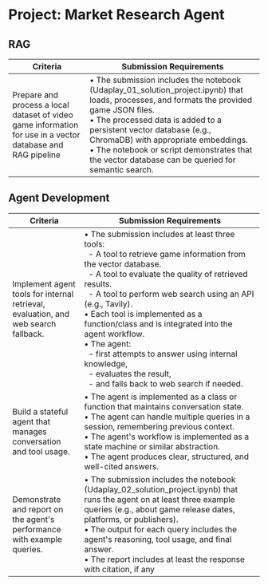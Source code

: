 # Project: Market Research Agent

## RAG

| Criteria | Submission Requirements |
|----------|------------------------|
| Prepare and process a local dataset of video game information for use in a vector database and RAG pipeline | • The submission includes the notebook (Udaplay_01_solution_project.ipynb) that loads, processes, and formats the provided game JSON files.<br>• The processed data is added to a persistent vector database (e.g., ChromaDB) with appropriate embeddings.<br>• The notebook or script demonstrates that the vector database can be queried for semantic search. |

## Agent Development

| Criteria | Submission Requirements |
|----------|------------------------|
| Implement agent tools for internal retrieval, evaluation, and web search fallback. | • The submission includes at least three tools:<br>&nbsp;&nbsp;- A tool to retrieve game information from the vector database.<br>&nbsp;&nbsp;- A tool to evaluate the quality of retrieved results.<br>&nbsp;&nbsp;- A tool to perform web search using an API (e.g., Tavily).<br>• Each tool is implemented as a function/class and is integrated into the agent workflow.<br>• The agent:<br>&nbsp;&nbsp;- first attempts to answer using internal knowledge,<br>&nbsp;&nbsp;- evaluates the result,<br>&nbsp;&nbsp;- and falls back to web search if needed. |
| Build a stateful agent that manages conversation and tool usage. | • The agent is implemented as a class or function that maintains conversation state.<br>• The agent can handle multiple queries in a session, remembering previous context.<br>• The agent's workflow is implemented as a state machine or similar abstraction.<br>• The agent produces clear, structured, and well-cited answers. |
| Demonstrate and report on the agent's performance with example queries. | • The submission includes the notebook (Udaplay_02_solution_project.ipynb) that runs the agent on at least three example queries (e.g., about game release dates, platforms, or publishers).<br>• The output for each query includes the agent's reasoning, tool usage, and final answer.<br>• The report includes at least the response with citation, if any |
